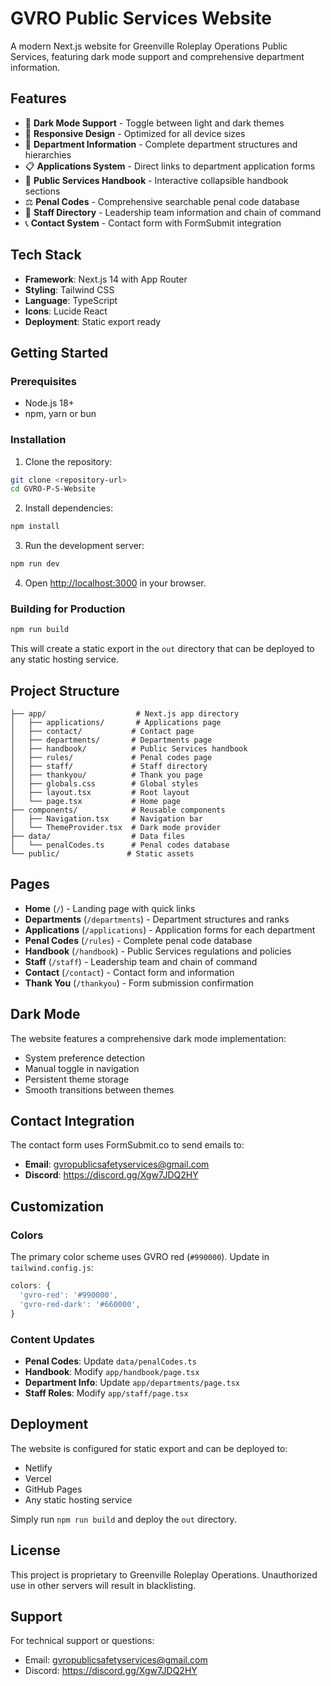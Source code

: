 # GVRO Public Services Website

A modern Next.js website for Greenville Roleplay Operations Public Services, featuring dark mode support and comprehensive department information.

## Features

- 🌙 **Dark Mode Support** - Toggle between light and dark themes
- 📱 **Responsive Design** - Optimized for all device sizes
- 🏢 **Department Information** - Complete department structures and hierarchies
- 📋 **Applications System** - Direct links to department application forms
- 📖 **Public Services Handbook** - Interactive collapsible handbook sections
- ⚖️ **Penal Codes** - Comprehensive searchable penal code database
- 👥 **Staff Directory** - Leadership team information and chain of command
- 📞 **Contact System** - Contact form with FormSubmit integration

## Tech Stack

- **Framework**: Next.js 14 with App Router
- **Styling**: Tailwind CSS
- **Language**: TypeScript
- **Icons**: Lucide React
- **Deployment**: Static export ready

## Getting Started

### Prerequisites

- Node.js 18+ 
- npm,  yarn or bun

### Installation

1. Clone the repository:
```bash
git clone <repository-url>
cd GVRO-P-S-Website
```

2. Install dependencies:
```bash
npm install
```

3. Run the development server:
```bash
npm run dev
```

4. Open [http://localhost:3000](http://localhost:3000) in your browser.

### Building for Production

```bash
npm run build
```

This will create a static export in the `out` directory that can be deployed to any static hosting service.

## Project Structure

```
├── app/                    # Next.js app directory
│   ├── applications/       # Applications page
│   ├── contact/           # Contact page
│   ├── departments/       # Departments page
│   ├── handbook/          # Public Services handbook
│   ├── rules/             # Penal codes page
│   ├── staff/             # Staff directory
│   ├── thankyou/          # Thank you page
│   ├── globals.css        # Global styles
│   ├── layout.tsx         # Root layout
│   └── page.tsx           # Home page
├── components/            # Reusable components
│   ├── Navigation.tsx     # Navigation bar
│   └── ThemeProvider.tsx  # Dark mode provider
├── data/                  # Data files
│   └── penalCodes.ts      # Penal codes database
└── public/               # Static assets
```

## Pages

- **Home** (`/`) - Landing page with quick links
- **Departments** (`/departments`) - Department structures and ranks
- **Applications** (`/applications`) - Application forms for each department
- **Penal Codes** (`/rules`) - Complete penal code database
- **Handbook** (`/handbook`) - Public Services regulations and policies
- **Staff** (`/staff`) - Leadership team and chain of command
- **Contact** (`/contact`) - Contact form and information
- **Thank You** (`/thankyou`) - Form submission confirmation

## Dark Mode

The website features a comprehensive dark mode implementation:

- System preference detection
- Manual toggle in navigation
- Persistent theme storage
- Smooth transitions between themes

## Contact Integration

The contact form uses FormSubmit.co to send emails to:
- **Email**: gvropublicsafetyservices@gmail.com
- **Discord**: https://discord.gg/Xgw7JDQ2HY

## Customization

### Colors

The primary color scheme uses GVRO red (`#990000`). Update in `tailwind.config.js`:

```javascript
colors: {
  'gvro-red': '#990000',
  'gvro-red-dark': '#660000',
}
```

### Content Updates

- **Penal Codes**: Update `data/penalCodes.ts`
- **Handbook**: Modify `app/handbook/page.tsx`
- **Department Info**: Update `app/departments/page.tsx`
- **Staff Roles**: Modify `app/staff/page.tsx`

## Deployment

The website is configured for static export and can be deployed to:

- Netlify
- Vercel
- GitHub Pages
- Any static hosting service

Simply run `npm run build` and deploy the `out` directory.

## License

This project is proprietary to Greenville Roleplay Operations. Unauthorized use in other servers will result in blacklisting.

## Support

For technical support or questions:
- Email: gvropublicsafetyservices@gmail.com
- Discord: https://discord.gg/Xgw7JDQ2HY
